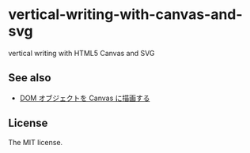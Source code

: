 # vertical-writing-with-canvas-and-svg

vertical writing with HTML5 Canvas and SVG

## See also

- [DOM オブジェクトを Canvas に描画する](https://developer.mozilla.org/ja/docs/Web/HTML/Canvas/Drawing_DOM_objects_into_a_canvas)

## License

The MIT license.
